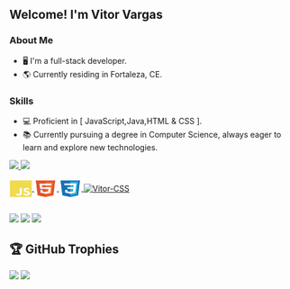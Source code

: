 ## Welcome! I'm Vitor Vargas

### About Me
- 🖥️ I'm a full-stack developer.
- 🌎 Currently residing in Fortaleza, CE.

### Skills
- 💻 Proficient in [ JavaScript,Java,HTML & CSS ].
- 📚 Currently pursuing a degree in Computer Science, always eager to learn and explore new technologies.
  

<div>
    <a href="https://github.com/VitorVVC">
    <img height="180em" src="https://github-readme-stats.vercel.app/api?username=VitorVVC&theme=dark&show_icons=true"/>
    <img height="150em" src="https://github-readme-stats.vercel.app/api/top-langs/?username=VitorVVC&theme=dark&shadow&show&hide_progress=true"/>
</div>

<div style="display: inline_block"><br>
  <img align="center" alt="Vitor-Js" height="30" width="40" src="https://raw.githubusercontent.com/devicons/devicon/master/icons/javascript/javascript-plain.svg">
  <!--<img align="center" alt="Vitor-Ts" height="30" width="40" src="https://raw.githubusercontent.com/devicons/devicon/master/icons/typescript/typescript-plain.svg">-->
  <!--<img align="center" alt="Rafa-React" height="30" width="40" src="https://raw.githubusercontent.com/devicons/devicon/master/icons/react/react-original.svg">-->
  <img align="center" alt="Vitor-HTML" height="30" width="40" src="https://raw.githubusercontent.com/devicons/devicon/master/icons/html5/html5-original.svg">
  <img align="center" alt="Vitor-CSS" height="30" width="40" src="https://raw.githubusercontent.com/devicons/devicon/master/icons/css3/css3-original.svg">
  <img align="center" alt="Vitor-CSS" height="30" width="40" src="https://cdn.jsdelivr.net/gh/devicons/devicon/icons/java/java-original.svg">
</div>
    
  ##
 
<!-- DIV PARA LINKS -->
<div>
    <a href="https://www.linkedin.com/in/vitor-cardoso-3a550326a/" target="_blank"> <img
            src="https://img.shields.io/badge/-LinkedIn-%230077B5?style=for-the-badge&logo=linkedin&logoColor=white"
            target="_blank"></a>
    <a href="https://www.instagram.com/dev_vitorr/" target="_blank"><img
            src="https://img.shields.io/badge/-Instagram-%23E4405F?style=for-the-badge&logo=instagram&logoColor=white"
            target="_blank"></a>
    <a href="mailto:vitorrbuss@gmail.com" target="_blank"><img
            src="https://img.shields.io/badge/-Gmail-%23333?style=for-the-badge&logo=gmail&logoColor=white"
            target="_blank"></a>
</div>

## 🏆 GitHub Trophies
![](https://github-profile-trophy.vercel.app/?username=VitorVVC&theme=radical&no-frame=false&no-bg=false&margin-w=4)
[![](https://visitcount.itsvg.in/api?id=VitorVVC&icon=0&color=0)](https://visitcount.itsvg.in)

<!-- Proudly created with GPRM ( https://gprm.itsvg.in ) -->
